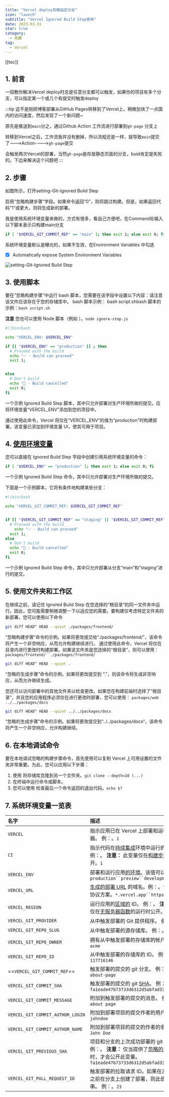 ```yaml
---
title: "Vercel deploy忽略指定分支"
icon: "launch"
subtitle: "Vercel Ignored Build Step使用"
date: 2023-03-31
star: true
category:
  - 收藏
tag:
  - Vercel
---
```

[[toc]]
## 1. 前言

一招教你解决Vercel deploy时总是任意分支都可以触发，如果你的项目有多个分支，可以指定某一个或几个有提交时触发deploy

:::tip 
这不是刚把博客部署从GitHub Pages转移到了Vercel上，稍微加快了一点国内的访问速度，然后发现了一个新问题~

原先是推送到`main`分之，通过Github Action 工作流进行部署到`gh-page` 分支上

转移到Vercel之后，工作流我并没有删掉，所以流程还是一样，就导致`main`提交了--->Action---->`gh-page`提交

会触发两次Vercel的部署，当然`gh-page`是存放静态页面的分支，buid肯定是失败的。下边来解决这个问题吧
:::

## 2. 步骤

如图所示，打开setting-Git-Ignored Build Step

启用“忽略构建步骤”字段。如果命令返回“0”，则将跳过构建。但是，如果返回代码“1”或更大，则将生成新的部署。

我是使用系统环境变量来做的，方式有很多，看自己方便吧，在Command处输入以下脚本表示只构建main分支

```bash
if [ "$VERCEL_GIT_COMMIT_REF" == "main" ]; then exit 1; else exit 0; fi
```

系统环境变量默认是曝光的，如果不生效，在Environment Variables 中勾选 

- [x] Automatically expose System Environment Variables

![setting-Git-Ignored Build Step](https://s3.bmp.ovh/imgs/2023/03/31/5ae4ba35bd181dcf.png)

## 3. 使用脚本

要在“忽略构建步骤”中运行 bash 脚本，您需要在该字段中设置以下内容：请注意该文件应该存在于您的存储库中。 bash 脚本示例： bash script.shbash 脚本的示例：`bash script.sh`

**注意** 您也可以使用 Node 脚本（例如 ）。`node ignore-step.js`

```bash
#!/bin/bash

echo "VERCEL_ENV: $VERCEL_ENV"

if [[ "$VERCEL_ENV" == "production" ]] ; then
  # Proceed with the build
  echo "✅ - Build can proceed"
  exit 1;


else
  # Don't build
  echo "🛑 - Build cancelled"
  exit 0;
fi
```



一个示例 Ignored Build Step 脚本，其中只允许部署对生产环境所做的提交。应将环境变量“VERCEL_ENV”添加到您的项目中。

通过使用此命令，Vercel 将仅在“VERCEL_ENV”的值为“production”时构建部署。该变量已添加到环境变量 UI，使其可用于项目。

## 4. [使用环境变量](#_7-系统环境变量一览表)

您可以直接在 Ignored Build Step 字段中创建引用系统环境变量的命令：

```bash
if [ "$VERCEL_ENV" == "production" ]; then exit 1; else exit 0; fi
```



一个示例 Ignored Build Step 命令，其中只允许部署对生产环境所做的提交。

下面是一个示例脚本，它将有条件地构建某些分支：

```bash
#!/bin/bash

echo "VERCEL_GIT_COMMIT_REF: $VERCEL_GIT_COMMIT_REF"


if [[ "$VERCEL_GIT_COMMIT_REF" == "staging" || "$VERCEL_GIT_COMMIT_REF" == "main"  ]] ; then
  # Proceed with the build
    echo "✅ - Build can proceed"
  exit 1;
else
  # Don't build
  echo "🛑 - Build cancelled"
  exit 0;
fi
```



一个示例 Ignored Build Step 命令，其中只允许部署从分支“main”和“staging”进行的提交。

## 5. 使用文件夹和工作区

在继续之前，请记住 Ignored Build Step 在您选择的“根目录”的同一文件夹中运行。因此，您可能需要稍微调整一下以适应您的需要。要构建仅考虑特定文件夹的新部署，您可以使用以下命令

```bash
git diff HEAD^ HEAD --quiet ./packages/frontend/
```



“忽略构建步骤”命令的示例。如果将更改提交给“./packages/frontend/”，该命令将产生一个非空响应，从而允许构建继续进行。
通过使用此命令，Vercel 将仅在目录内进行更改时构建部署。如果该文件夹是您选择的“根目录”，则可以使用：`packages/frontend/``./packages/frontend/`

```bash
git diff HEAD^ HEAD --quiet .
```



“忽略的生成步骤”命令的示例。如果将更改提交到 “.”，则该命令将生成非空响应，从而允许继续生成。

您还可以访问部署中的其他文件夹以检查更改。如果您在构建前端时选择了“根目录”，并且您的应用程序必须仅在进行更改时部署，您可以使用： `packages/web` `../../packages/docs`

```bash
git diff HEAD^ HEAD --quiet ../../packages/docs
```



“忽略的生成步骤”命令的示例。如果将更改提交到“../../packages/docs“，该命令将产生一个非空响应，允许构建继续。

## 6. 在本地调试命令

要在本地调试忽略的构建步骤命令，首先使用可以复制 Vercel 上可用设置的文件夹非常重要。为此，您可以应用以下步骤：

1. 使用 将存储库克隆到另一个文件夹。`git clone --depth=10 (...)`
2. 在终端中运行命令或脚本。
3. 您可以使用 检查最后一个命令返回的退出代码。`echo $?`

## 7. 系统环境变量一览表

| 名字                             | 描述                                                         |
| :------------------------------- | :----------------------------------------------------------- |
| `VERCEL`                         | 指示应用已在 Vercel 上部署和运行的指示器。 例：。`1`         |
| `CI`                             | 指示代码在[持续集成](https://en.wikipedia.org/wiki/Continuous_integration)环境中运行的指示器。 例：。 **注意：** 此变量仅在[构建步骤](https://vercel.com/docs/concepts/deployments/configure-a-build)期间公开。`1` |
| `VERCEL_ENV`                     | 部署和运行应用[的环境](https://vercel.com/docs/concepts/projects/environment-variables#environments)。该值可以是 、 或 。`production``preview``development` |
| `VERCEL_URL`                     | [生成的部署 URL](https://vercel.com/docs/concepts/deployments/generated-urls) 的域名。例：。该值不包括协议方案。`*.vercel.app``https://` |
| `VERCEL_REGION`                  | 运行应用的[区域的](https://vercel.com/docs/concepts/edge-network/regions) ID。 例：。 **注意：** 此变量仅在[无服务器函数](https://vercel.com/docs/concepts/functions)的运行时公开。`cdg1` |
| `VERCEL_GIT_PROVIDER`            | 从中触发部署的 Git 提供程序。 例：。`github`                 |
| `VERCEL_GIT_REPO_SLUG`           | 从中触发部署的源存储库。 例：。`my-site`                     |
| `VERCEL_GIT_REPO_OWNER`          | 拥有从中触发部署的存储库的帐户。 例：。`acme`                |
| `VERCEL_GIT_REPO_ID`             | 从中触发部署的存储库的 ID。 例：。`117716146`                |
| ==`VERCEL_GIT_COMMIT_REF`==      | 触发部署的提交的 git 分支。 例：。`improve-about-page`       |
| `VERCEL_GIT_COMMIT_SHA`          | 触发部署的提交的 git [SHA](https://help.github.com/articles/github-glossary/#commit)。 例：。`fa1eade47b73733d6312d5abfad33ce9e4068081` |
| `VERCEL_GIT_COMMIT_MESSAGE`      | 附加到触发部署的提交的消息。 例：。`Update about page`       |
| `VERCEL_GIT_COMMIT_AUTHOR_LOGIN` | 附加到部署项目的提交作者的用户名。 例：。`johndoe`           |
| `VERCEL_GIT_COMMIT_AUTHOR_NAME`  | 附加到部署项目的提交的作者的名称。 例：。`John Doe`          |
| `VERCEL_GIT_PREVIOUS_SHA`        | 项目和分支的上次成功部署的 git [SHA](https://help.github.com/articles/github-glossary/#commit)。 例：。 **注意：** 仅当提供了[忽略的生成步骤](https://vercel.com/docs/concepts/projects/overview#ignored-build-step)时，才会公开此变量。`fa1eade47b73733d6312d5abfad33ce9e4068080` |
| `VERCEL_GIT_PULL_REQUEST_ID`     | 触发部署的拉取请求 ID。如果在发出拉取请求之前在分支上创建了部署，则此值将为空字符串。 例：。`23` |